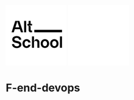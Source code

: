 <!--![AltSchool Africa Logo](https://github.com/tuyojr/altschool-opensource-names/blob/main/AltSchool.svg#gh-light-mode-only)-->
 ![AltSchool Africa Logo](./AltSchool.svg#gh-light-mode-only) 
![AltSchool Africa Logo](./AltSchool-dark.svg#gh-dark-mode-only)


# F-end-devops

